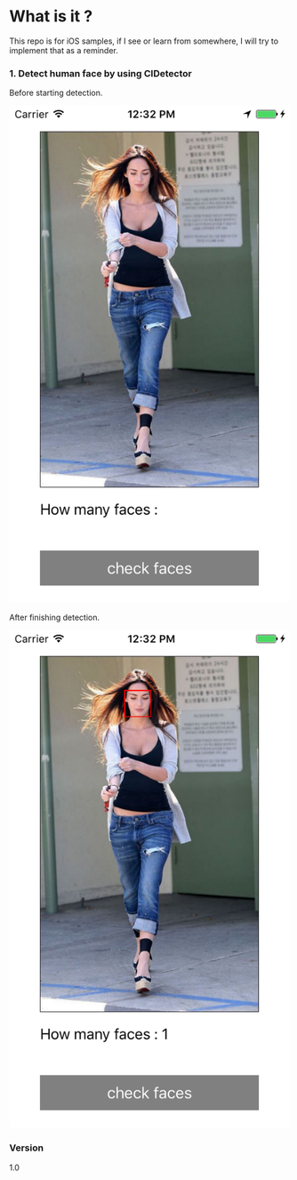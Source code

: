 # What is it ? 
This repo is for iOS samples, if I see or learn from somewhere, I will try to implement that as a reminder. 

### 1. Detect human face by using CIDetector
Before starting detection. 

![Before Detection](https://github.com/wangchauyan/iOS_365/blob/master/FaceDetection/img/Before_Detection.png)

After finishing detection.

![After Detection](https://github.com/wangchauyan/iOS_365/blob/master/FaceDetection/img/After_Detection.png)


### Version
1.0



